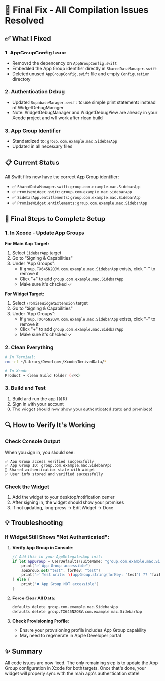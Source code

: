 # 🎯 Final Fix - All Compilation Issues Resolved

## ✅ What I Fixed

### 1. **AppGroupConfig Issue**
- Removed the dependency on `AppGroupConfig.swift`
- Embedded the App Group identifier directly in `SharedDataManager.swift`
- Deleted unused `AppGroupConfig.swift` file and empty `Configuration` directory

### 2. **Authentication Debug** 
- Updated `SupabaseManager.swift` to use simple print statements instead of WidgetDebugManager
- Note: WidgetDebugManager and WidgetDebugView are already in your Xcode project and will work after clean build

### 3. **App Group Identifier**
- Standardized to: `group.com.example.mac.SidebarApp`
- Updated in all necessary files

## 📋 Current Status

All Swift files now have the correct App Group identifier:
- ✅ `SharedDataManager.swift`: `group.com.example.mac.SidebarApp`
- ✅ `PromiseWidget.swift`: `group.com.example.mac.SidebarApp`
- ✅ `SidebarApp.entitlements`: `group.com.example.mac.SidebarApp`
- ✅ `PromiseWidget.entitlements`: `group.com.example.mac.SidebarApp`

## 🚀 Final Steps to Complete Setup

### 1. **In Xcode - Update App Groups**

**For Main App Target:**
1. Select `SidebarApp` target
2. Go to "Signing & Capabilities"
3. Under "App Groups":
   - If `group.TX645N2QBW.com.example.mac.SidebarApp` exists, click "-" to remove it
   - Click "+" to add `group.com.example.mac.SidebarApp`
   - Make sure it's checked ✓

**For Widget Target:**
1. Select `PromiseWidgetExtension` target
2. Go to "Signing & Capabilities"
3. Under "App Groups":
   - If `group.TX645N2QBW.com.example.mac.SidebarApp` exists, click "-" to remove it
   - Click "+" to add `group.com.example.mac.SidebarApp`
   - Make sure it's checked ✓

### 2. **Clean Everything**
```bash
# In Terminal:
rm -rf ~/Library/Developer/Xcode/DerivedData/*

# In Xcode:
Product → Clean Build Folder (⇧⌘K)
```

### 3. **Build and Test**
1. Build and run the app (⌘R)
2. Sign in with your account
3. The widget should now show your authenticated state and promises!

## 🔍 How to Verify It's Working

### Check Console Output
When you sign in, you should see:
```
✅ App Group access verified successfully
✅ App Group ID: group.com.example.mac.SidebarApp
📱 Shared authentication state with widget
✅ User info stored and verified successfully
```

### Check the Widget
1. Add the widget to your desktop/notification center
2. After signing in, the widget should show your promises
3. If not updating, long-press → Edit Widget → Done

## 💡 Troubleshooting

### If Widget Still Shows "Not Authenticated":

1. **Verify App Group in Console**:
   ```swift
   // Add this to your AppDelegate/App init:
   if let appGroup = UserDefaults(suiteName: "group.com.example.mac.SidebarApp") {
       print("✅ App Group accessible")
       appGroup.set("test", forKey: "test")
       print("✅ Test write: \(appGroup.string(forKey: "test") ?? "failed")")
   } else {
       print("❌ App Group NOT accessible")
   }
   ```

2. **Force Clear All Data**:
   ```bash
   defaults delete group.com.example.mac.SidebarApp
   defaults delete group.TX645N2QBW.com.example.mac.SidebarApp
   ```

3. **Check Provisioning Profile**:
   - Ensure your provisioning profile includes App Group capability
   - May need to regenerate in Apple Developer portal

## ✨ Summary

All code issues are now fixed. The only remaining step is to update the App Group configuration in Xcode for both targets. Once that's done, your widget will properly sync with the main app's authentication state!